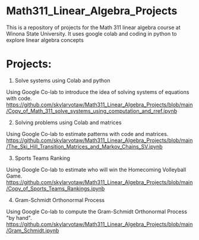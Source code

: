 # Math311_Linear_Algebra_Projects

This is a repository of projects for the Math 311 linear algebra course at Winona State University. It uses google colab and coding in python to explore linear algebra concepts 

# Projects:

1. Solve systems using Colab and python

Using Google Co-lab to introduce the idea of solving systems of equations with code.
https://github.com/skylarvotaw/Math311_Linear_Algebra_Projects/blob/main/Copy_of_Math_311_solve_systems_using_computation_and_rref.ipynb

2. Solving problems using Colab and matrices
   
Using Google Co-lab to estimate patterns with code and matrices.
https://github.com/skylarvotaw/Math311_Linear_Algebra_Projects/blob/main/The_Ski_Hill_Transition_Matrices_and_Markov_Chains_SV.ipynb

3. Sports Teams Ranking

Using Google Co-lab to estimate who will win the Homecoming Volleyball Game.
https://github.com/skylarvotaw/Math311_Linear_Algebra_Projects/blob/main/Copy_of_Sports_Teams_Rankings.ipynb

4. Gram-Schmidt Orthonormal Process

Using Google Co-lab to compute the Gram-Schmidt Orthonormal Process "by hand".
https://github.com/skylarvotaw/Math311_Linear_Algebra_Projects/blob/main/Gram_Schmidt.ipynb
